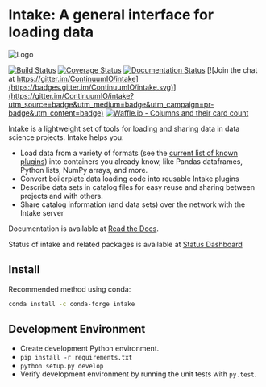 # Intake: A general interface for loading data

![Logo](https://github.com/ContinuumIO/intake/raw/master/logo-small.png)

[![Build Status](https://travis-ci.org/ContinuumIO/intake.svg?branch=master)](https://travis-ci.org/ContinuumIO/intake)
[![Coverage Status](https://coveralls.io/repos/github/ContinuumIO/intake/badge.svg?branch=master)](https://coveralls.io/github/ContinuumIO/intake?branch=master)
[![Documentation Status](https://readthedocs.org/projects/intake/badge/?version=latest)](http://intake.readthedocs.io/en/latest/?badge=latest)
[![Join the chat at https://gitter.im/ContinuumIO/intake](https://badges.gitter.im/ContinuumIO/intake.svg)](https://gitter.im/ContinuumIO/intake?utm_source=badge&utm_medium=badge&utm_campaign=pr-badge&utm_content=badge)
[![Waffle.io - Columns and their card count](https://badge.waffle.io/ContinuumIO/intake.svg?columns=all)](https://waffle.io/ContinuumIO/intake)


Intake is a lightweight set of tools for loading and sharing data in data science projects.
Intake helps you:

* Load data from a variety of formats (see the [current list of known plugins](http://intake.readthedocs.io/en/latest/plugin-directory.html)) into containers you already know, like Pandas dataframes, Python lists, NumPy arrays, and more.
* Convert boilerplate data loading code into reusable Intake plugins
* Describe data sets in catalog files for easy reuse and sharing between projects and with others.
* Share catalog information (and data sets) over the network with the Intake server

Documentation is available at [Read the Docs](http://intake.readthedocs.io/en/latest).

Status of intake and related packages is available at [Status Dashboard](https://continuumio.github.io/intake-dashboard/status.html)

Install
-------

Recommended method using conda:
```bash
conda install -c conda-forge intake
```


Development Environment
----------------------------
 * Create development Python environment.
 * `pip install -r requirements.txt`
 * `python setup.py develop`
 * Verify development environment by running the unit tests with `py.test`.
